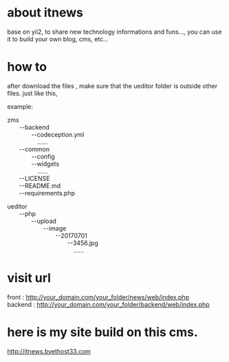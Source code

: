 # about itnews
base on yii2, to share new technology informations and funs..., you can use it to build your own blog, cms, etc...


# how to 
after download the files , make sure that the ueditor folder is outside other files. just like this,

example:

zms       
  &emsp;&emsp;--backend       
  &emsp;&emsp;&emsp;&emsp;--codeception.yml       
  &emsp;&emsp;&emsp;&emsp;&emsp;......       
  &emsp;&emsp;--common       
  &emsp;&emsp;&emsp;&emsp;--config       
  &emsp;&emsp;&emsp;&emsp;--widgets      
  &emsp;&emsp;&emsp;&emsp;&emsp;......    
  &emsp;&emsp;--LICENSE    
  &emsp;&emsp;--README.md    
  &emsp;&emsp;--requirements.php    
   
        
ueditor    
  &emsp;&emsp;--php    
  &emsp;&emsp;&emsp;&emsp;--upload    
  &emsp;&emsp;&emsp;&emsp;&emsp;&emsp;--image     
  &emsp;&emsp;&emsp;&emsp;&emsp;&emsp;&emsp;&emsp;--20170701     
  &emsp;&emsp;&emsp;&emsp;&emsp;&emsp;&emsp;&emsp;&emsp;&emsp;--3456.jpg          
  &emsp;&emsp;&emsp;&emsp;&emsp;&emsp;&emsp;&emsp;&emsp;&emsp;&emsp;......
       
       
       
       
# visit url          
front : http://your_domain.com/your_folder/news/web/index.php       
backend : http://your_domain.com/your_folder/backend/web/index.php

       
       
# here is my site build on this cms.      
http://itnews.byethost33.com  
      

